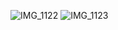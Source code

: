 ![IMG_1122](https://github.com/nilaysrivastava/NextJs-ReviewPage/assets/139038819/4635f8c2-fc99-4622-8f9f-7f21836166f4)
![IMG_1123](https://github.com/nilaysrivastava/NextJs-ReviewPage/assets/139038819/22f8fc88-f964-48c4-b40b-99d415e50a51)
